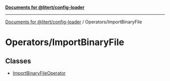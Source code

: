 [**Documents for @litert/config-loader**](../../README.md)

***

[Documents for @litert/config-loader](../../README.md) / Operators/ImportBinaryFile

# Operators/ImportBinaryFile

## Classes

- [ImportBinaryFileOperator](classes/ImportBinaryFileOperator.md)

